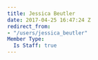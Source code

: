 ```yaml
---
title: Jessica Beutler
date: 2017-04-25 16:47:24 Z
redirect_from:
- "/users/jessica_beutler"
Member Type:
  Is Staff: true
---
```


